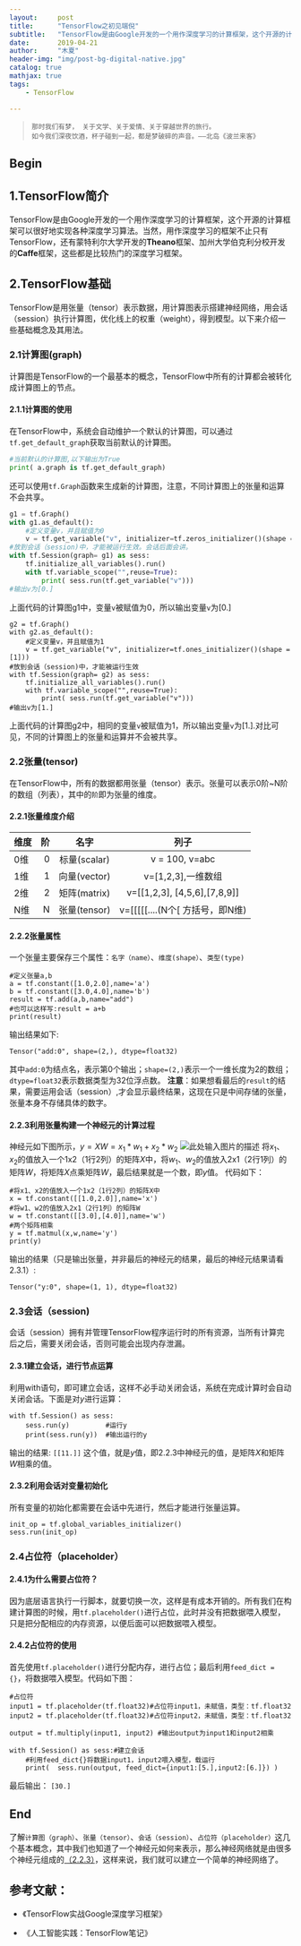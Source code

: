 ```yaml
---
layout:     post
title:      "TensorFlow之初见端倪"
subtitle:   "TensorFlow是由Google开发的一个用作深度学习的计算框架，这个开源的计算框架可以很好地实现各种深度学习算法。"
date:       2019-04-21
author:     "木夏"
header-img: "img/post-bg-digital-native.jpg"
catalog: true
mathjax: true
tags:
    - TensorFlow

---
```


>`那时我们有梦， 关于文学、关于爱情、关于穿越世界的旅行。`<br/>`如今我们深夜饮酒，杯子碰到一起，都是梦破碎的声音。——北岛《波兰来客》`

## Begin
## 1.TensorFlow简介
TensorFlow是由Google开发的一个用作深度学习的计算框架，这个开源的计算框架可以很好地实现各种深度学习算法。当然，用作深度学习的框架不止只有TensorFlow，还有蒙特利尔大学开发的**Theano**框架、加州大学伯克利分校开发的**Caffe**框架，这些都是比较热门的深度学习框架。

## 2.TensorFlow基础
TensorFlow是用张量（tensor）表示数据，用计算图表示搭建神经网络，用会话（session）执行计算图，优化线上的权重（weight），得到模型。以下来介绍一些基础概念及其用法。
### 2.1计算图(graph)
计算图是TensorFlow的一个最基本的概念，TensorFlow中所有的计算都会被转化成计算图上的节点。
#### 2.1.1计算图的使用
在TensorFlow中，系统会自动维护一个默认的计算图，可以通过`tf.get_default_graph`获取当前默认的计算图。
```python
#当前默认的计算图,以下输出为True
print( a.graph is tf.get_default_graph)
```
还可以使用`tf.Graph`函数来生成新的计算图，注意，不同计算图上的张量和运算不会共享。
```python
g1 = tf.Graph()
with g1.as_default():
    #定义变量v，并且赋值为0
    v = tf.get_variable("v", initializer=tf.zeros_initializer()(shape =[1]))
#放到会话（session)中，才能被运行生效。会话后面会讲。
with tf.Session(graph= g1) as sess:
    tf.initialize_all_variables().run()
    with tf.variable_scope("",reuse=True):
        print( sess.run(tf.get_variable("v")))
#输出v为[0.]
```
上面代码的计算图g1中，变量`v`被赋值为0，所以输出变量`v`为[0.]
```
g2 = tf.Graph()
with g2.as_default():
    #定义变量v，并且赋值为1
    v = tf.get_variable("v", initializer=tf.ones_initializer()(shape =[1]))
#放到会话（session)中，才能被运行生效
with tf.Session(graph= g2) as sess:
    tf.initialize_all_variables().run()
    with tf.variable_scope("",reuse=True):
        print( sess.run(tf.get_variable("v")))
#输出v为[1.]
```
上面代码的计算图g2中，相同的变量`v`被赋值为1，所以输出变量`v`为[1.].对比可见，不同的计算图上的张量和运算并不会被共享。
### 2.2张量(tensor)
在TensorFlow中，所有的数据都用张量（tensor）表示。张量可以表示0阶~N阶的数组（列表），其中的`阶`即为张量的维度。
#### 2.2.1张量维度介绍
| 维度        | 阶   |  名字  |列子|
| --------   | -----:  | :----:  | :----:  |
| 0维     | 0 |   标量(scalar)     |v = 100, v=abc
| 1维   |   1   |   向量(vector)   |v=[1,2,3],一维数组
| 2维       |    2   |  矩阵(matrix) |v=[[1,2,3], [4,5,6],[7,8,9]]
| N维   |   N  |  张量(tensor)  |v=[[[[[....(N个[ 方括号，即N维)
#### 2.2.2张量属性
一个张量主要保存三个属性：`名字（name）`、`维度(shape）`、`类型(type)`
```
#定义张量a,b
a = tf.constant([1.0,2.0],name='a')
b = tf.constant([3.0,4.0],name='b')
result = tf.add(a,b,name="add")
#也可以这样写:result = a+b
print(result)
```
输出结果如下:
```
Tensor("add:0", shape=(2,), dtype=float32)
```
其中`add:0`为结点名，表示第0个输出；`shape=(2,)`表示一个一维长度为2的数组；`dtype=float32`表示数据类型为32位浮点数。
**注意**：如果想看最后的`result`的结果，需要运用会话（session）,才会显示最终结果，这现在只是中间存储的张量，张量本身不存储具体的数字。
#### 2.2.3利用张量构建一个神经元的计算过程
神经元如下图所示，$y=XW=x_1*w_1+x_2*w_2$
![此处输入图片的描述][1]
将$x_1、x_2$的值放入一个1x2（1行2列）的矩阵$X$中，将$w_1、w_2$的值放入2x1（2行1列）的矩阵$W$，将矩阵$X$点乘矩阵$W$，最后结果就是一个数，即$y$值。
代码如下：
```
#将x1、x2的值放入一个1x2（1行2列）的矩阵X中
x = tf.constant([[1.0,2.0]],name='x')
#将w1、w2的值放入2x1（2行1列）的矩阵W
w = tf.constant([[3.0],[4.0]],name='w')
#两个矩阵相乘  
y = tf.matmul(x,w,name='y')
print(y)
```
输出的结果（只是输出张量，并非最后的神经元的结果，最后的神经元结果请看2.3.1）:
```
Tensor("y:0", shape=(1, 1), dtype=float32)
```
### 2.3会话（session)
会话（session）拥有并管理TensorFlow程序运行时的所有资源，当所有计算完后之后，需要关闭会话，否则可能会出现内存泄漏。
#### 2.3.1建立会话，进行节点运算
利用with语句，即可建立会话，这样不必手动关闭会话，系统在完成计算时会自动关闭会话。下面是对$y$进行运算：
```
with tf.Session() as sess:
    sess.run(y)         #运行y
    print(sess.run(y))  #输出运行的y  
```
输出的结果:
`[[11.]]`
这个值，就是$y$值，即2.2.3中神经元的值，是矩阵$X$和矩阵$W$相乘的值。
#### 2.3.2利用会话对变量初始化
所有变量的初始化都需要在会话中先进行，然后才能进行张量运算。
```
init_op = tf.global_variables_initializer()
sess.run(init_op) 
```
### 2.4占位符（placeholder）
#### 2.4.1为什么需要占位符？
因为底层语言执行一行脚本，就要切换一次，这样是有成本开销的。所有我们在构建计算图的时候，用`tf.placeholder()`进行占位，此时并没有把数据喂入模型，只是把分配相应的内存资源，以便后面可以把数据喂入模型。
#### 2.4.2占位符的使用
首先使用`tf.placeholder()`进行分配内存，进行占位；最后利用`feed_dict = {}`，将数据喂入模型。代码如下图：
```
#占位符
input1 = tf.placeholder(tf.float32)#占位符input1，未赋值，类型：tf.float32
input2 = tf.placeholder(tf.float32)#占位符input2，未赋值，类型：tf.float32

output = tf.multiply(input1, input2) #输出output为input1和input2相乘

with tf.Session() as sess:#建立会话
    #利用feed_dict{}将数据input1，input2喂入模型，载运行
    print(  sess.run(output, feed_dict={input1:[5.],input2:[6.]}) )
```
最后输出：
`[30.]`

## End
了解`计算图（graph）`、`张量（tensor）`、`会话（session）`、`占位符（placeholder）`这几个基本概念，其中我们也知道了一个神经元如何来表示，那么神经网络就是由很多个神经元组成的[（2.2.3）](#223-利用张量构建一个神经元的计算过程)，这样来说，我们就可以建立一个简单的神经网络了。


## 参考文献：
- 《TensorFlow实战Google深度学习框架》
- 《人工智能实践：TensorFlow笔记》



  [1]: https://s2.ax1x.com/2019/05/07/EyYtwn.png
